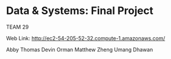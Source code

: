 # Data & Systems: Final Project



TEAM 29

Web Link: http://ec2-54-205-52-32.compute-1.amazonaws.com/

Abby Thomas
Devin Orman
Matthew Zheng
Umang Dhawan
